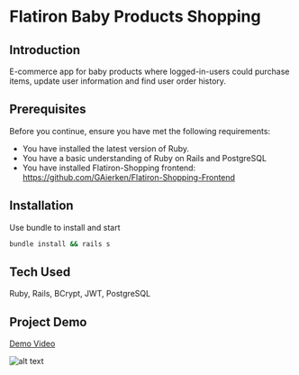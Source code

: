 # Flatiron Baby Products Shopping

## Introduction
E-commerce app for baby products where logged-in-users could purchase items, update user information and find user order history.

## Prerequisites 
Before you continue, ensure you have met the following requirements:
* You have installed the latest version of Ruby.
* You have a basic understanding of Ruby on Rails and PostgreSQL
* You have installed Flatiron-Shopping frontend: https://github.com/GAierken/Flatiron-Shopping-Frontend

## Installation 
Use bundle to install and start
```bash
bundle install && rails s
```
## Tech Used
Ruby, Rails, BCrypt, JWT, PostgreSQL

## Project Demo
[Demo Video](https://www.youtube.com/watch?v=7cNyoHjJjiw&feature=youtu.be)


![alt text](https://github.com/GAierken/Flatiron-Shopping-Frontend/raw/master/Shopping.gif "Flatiron Shopping")